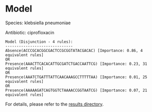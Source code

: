 
# Model

Species: klebsiella pneumoniae

Antibiotic: ciprofloxacin

```
Model (Disjunction - 4 rules):
------------------------------
Absence(ACCCGCACGGCGACTCCGCGGTATACGACAC) [Importance: 0.86, 4 equivalent rules]
OR
Presence(AAACTTCACACATTGCGATCTGACCAATTCG) [Importance: 0.23, 31 equivalent rules]
OR
Presence(AAATCTGATTTATTCAACAAAGCCTTTTTAA) [Importance: 0.01, 25 equivalent rules]
OR
Presence(AAAAAGATCAGTGGTCTAAAACCGGTAATCG) [Importance: 0.07, 21 equivalent rules]

```

For details, please refer to the [results directory](../../../../../results/scm_b/klebsiella+pneumoniae/ciprofloxacin/repeat_9/).

